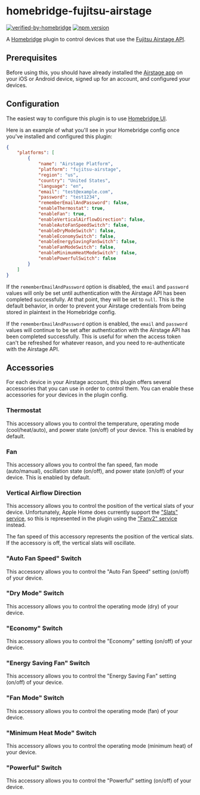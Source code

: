 # homebridge-fujitsu-airstage

[![verified-by-homebridge](https://badgen.net/badge/homebridge/verified/purple)](https://github.com/homebridge/homebridge/wiki/Verified-Plugins)
[![npm version](https://img.shields.io/npm/v/homebridge-fujitsu-airstage?style=flat-square)](https://www.npmjs.com/package/homebridge-fujitsu-airstage)

A [Homebridge](https://github.com/homebridge/homebridge) plugin to control
devices that use the
[Fujitsu Airstage API](https://www.fujitsugeneral.com/us/airstage-mobile/index.html).

## Prerequisites

Before using this, you should have already installed the
[Airstage app](https://www.fujitsugeneral.com/us/airstage-mobile/setup.html) on
your iOS or Android device, signed up for an account, and configured your devices.

## Configuration

The easiest way to configure this plugin is to use
[Homebridge UI](https://github.com/homebridge/homebridge-config-ui-x).

Here is an example of what you'll see in your Homebridge config once you've
installed and configured this plugin:

```json
{
    "platforms": [
        {
            "name": "Airstage Platform",
            "platform": "fujitsu-airstage",
            "region": "us",
            "country": "United States",
            "language": "en",
            "email": "test@example.com",
            "password": "test1234",
            "rememberEmailAndPassword": false,
            "enableThermostat": true,
            "enableFan": true,
            "enableVerticalAirflowDirection": false,
            "enableAutoFanSpeedSwitch": false,
            "enableDryModeSwitch": false,
            "enableEconomySwitch": false,
            "enableEnergySavingFanSwitch": false,
            "enableFanModeSwitch": false,
            "enableMinimumHeatModeSwitch": false,
            "enablePowerfulSwitch": false
        }
    ]
}
```

If the `rememberEmailAndPassword` option is disabled, the `email` and `password`
values will only be set until authentication with the Airstage API has been
completed successfully. At that point, they will be set to `null`. This is the
default behavior, in order to prevent your Airstage credentials from being
stored in plaintext in the Homebridge config.

If the `rememberEmailAndPassword` option is enabled, the `email` and `password`
values will continue to be set after authentication with the Airstage API has
been completed successfully. This is useful for when the access token can't be
refreshed for whatever reason, and you need to re-authenticate with the
Airstage API.

## Accessories

For each device in your Airstage account, this plugin offers several
accessories that you can use in order to control them. You can enable these
accessories for your devices in the plugin config.

### Thermostat

This accessory allows you to control the temperature, operating
mode (cool/heat/auto), and power state (on/off) of your device.
This is enabled by default.

### Fan

This accessory allows you to control the fan speed, fan mode (auto/manual),
oscillation state (on/off), and power state (on/off) of your device.
This is enabled by default.

### Vertical Airflow Direction

This accessory allows you to control the position of the vertical slats of
your device. Unfortunately, Apple Home does currently support the
["Slats" service](https://developers.homebridge.io/#/service/Slats), so this is
represented in the plugin using the
["Fanv2" service](https://developers.homebridge.io/#/service/Fanv2) instead.

The fan speed of this accessory represents the position of the vertical slats.
If the accessory is off, the vertical slats will oscillate.

### "Auto Fan Speed" Switch

This accessory allows you to control the "Auto Fan Speed" setting (on/off) of
your device.

### "Dry Mode" Switch

This accessory allows you to control the operating mode (dry) of your device.

### "Economy" Switch

This accessory allows you to control the "Economy" setting (on/off) of your device.

### "Energy Saving Fan" Switch

This accessory allows you to control the "Energy Saving Fan" setting (on/off)
of your device.

### "Fan Mode" Switch

This accessory allows you to control the operating mode (fan) of your device.

### "Minimum Heat Mode" Switch

This accessory allows you to control the operating mode (minimum heat) of your
device.

### "Powerful" Switch

This accessory allows you to control the "Powerful" setting (on/off) of your
device.
